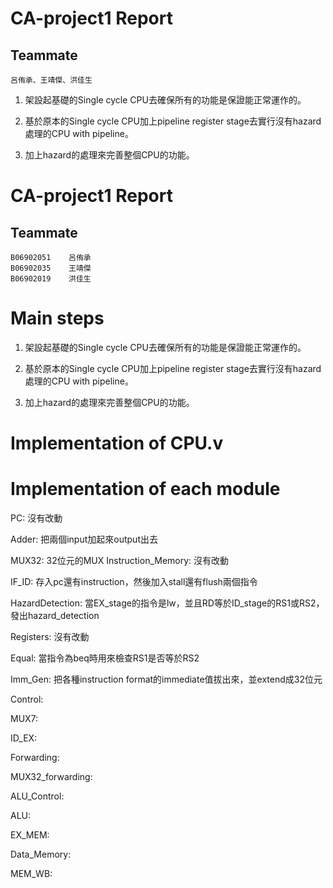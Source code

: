 # CA-project1     Report
## Teammate
	呂侑承、王靖傑、洪佳生

1. 架設起基礎的Single cycle CPU去確保所有的功能是保證能正常運作的。

2. 基於原本的Single cycle CPU加上pipeline register stage去實行沒有hazard處理的CPU with pipeline。

3. 加上hazard的處理來完善整個CPU的功能。

# CA-project1     Report
## Teammate
	B06902051    呂侑承
    B06902035    王靖傑
    B06902019    洪佳生
# Main steps
1. 架設起基礎的Single cycle CPU去確保所有的功能是保證能正常運作的。

2. 基於原本的Single cycle CPU加上pipeline register stage去實行沒有hazard處理的CPU with pipeline。

3. 加上hazard的處理來完善整個CPU的功能。

# Implementation of CPU.v

# Implementation of each module
PC: 沒有改動

Adder: 把兩個input加起來output出去

MUX32: 32位元的MUX
Instruction_Memory: 沒有改動

IF_ID: 存入pc還有instruction，然後加入stall還有flush兩個指令

HazardDetection: 當EX_stage的指令是lw，並且RD等於ID_stage的RS1或RS2，發出hazard_detection

Registers: 沒有改動

Equal: 當指令為beq時用來檢查RS1是否等於RS2

Imm_Gen: 把各種instruction format的immediate值拔出來，並extend成32位元

Control: 

MUX7:

ID_EX:

Forwarding:

MUX32_forwarding:

ALU_Control:

ALU:

EX_MEM:

Data_Memory:

MEM_WB:
